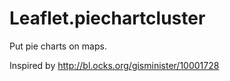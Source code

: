 Leaflet.piechartcluster
=======================

Put pie charts on maps.

Inspired by http://bl.ocks.org/gisminister/10001728


